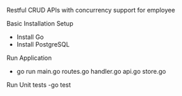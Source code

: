 Restful CRUD APIs with concurrency support for employee  

Basic Installation Setup
- Install Go
- Install PostgreSQL

Run Application
- go run main.go routes.go handler.go api.go store.go

Run Unit tests
-go test


